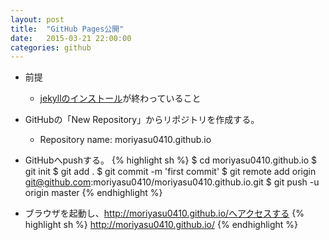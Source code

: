 ```yaml
---
layout: post
title:  "GitHub Pages公開"
date:   2015-03-21 22:00:00
categories: github
---
```

* 前提
	* [jekyllのインストール](/jekyll/2015/03/22/jekyll-install.html 'jekyllのインストール')が終わっていること

* GitHubの「New Repository」からリポジトリを作成する。
	* Repository name: moriyasu0410.github.io

* GitHubへpushする。
{% highlight sh %}
$ cd moriyasu0410.github.io
$ git init
$ git add .
$ git commit -m 'first commit'
$ git remote add origin git@github.com:moriyasu0410/moriyasu0410.github.io.git
$ git push -u origin master
{% endhighlight %}

* ブラウザを起動し、http://moriyasu0410.github.io/へアクセスする
{% highlight sh %}
http://moriyasu0410.github.io/
{% endhighlight %}
